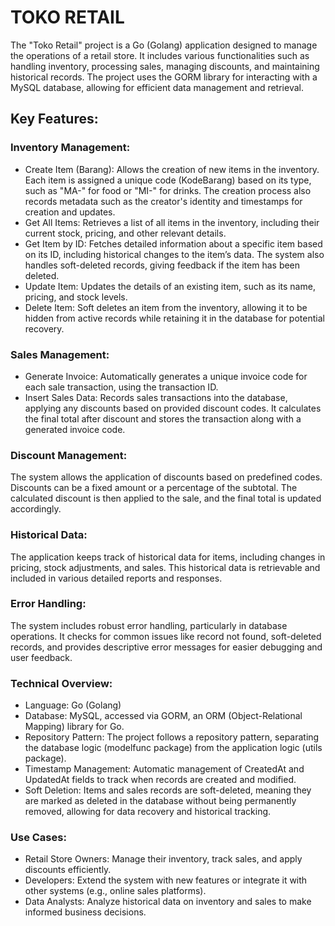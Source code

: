# TOKO RETAIL

The "Toko Retail" project is a Go (Golang) application designed to manage the operations of a retail store. It includes various functionalities such as handling inventory, processing sales, managing discounts, and maintaining historical records. The project uses the GORM library for interacting with a MySQL database, allowing for efficient data management and retrieval.

## Key Features:
### Inventory Management:

- Create Item (Barang): Allows the creation of new items in the inventory. Each item is assigned a unique code (KodeBarang) based on its type, such as "MA-" for food or "MI-" for drinks. The creation process also records metadata such as the creator's identity and timestamps for creation and updates.
- Get All Items: Retrieves a list of all items in the inventory, including their current stock, pricing, and other relevant details.
- Get Item by ID: Fetches detailed information about a specific item based on its ID, including historical changes to the item’s data. The system also handles soft-deleted records, giving feedback if the item has been deleted.
- Update Item: Updates the details of an existing item, such as its name, pricing, and stock levels.
- Delete Item: Soft deletes an item from the inventory, allowing it to be hidden from active records while retaining it in the database for potential recovery.
### Sales Management:

- Generate Invoice: Automatically generates a unique invoice code for each sale transaction, using the transaction ID.
- Insert Sales Data: Records sales transactions into the database, applying any discounts based on provided discount codes. It calculates the final total after discount and stores the transaction along with a generated invoice code.
### Discount Management:

The system allows the application of discounts based on predefined codes. Discounts can be a fixed amount or a percentage of the subtotal. The calculated discount is then applied to the sale, and the final total is updated accordingly.
### Historical Data:

The application keeps track of historical data for items, including changes in pricing, stock adjustments, and sales. This historical data is retrievable and included in various detailed reports and responses.
### Error Handling:

The system includes robust error handling, particularly in database operations. It checks for common issues like record not found, soft-deleted records, and provides descriptive error messages for easier debugging and user feedback.
### Technical Overview:

- Language: Go (Golang)
- Database: MySQL, accessed via GORM, an ORM (Object-Relational Mapping) library for Go.
- Repository Pattern: The project follows a repository pattern, separating the database logic (modelfunc package) from the application logic (utils package).
- Timestamp Management: Automatic management of CreatedAt and UpdatedAt fields to track when records are created and modified.
- Soft Deletion: Items and sales records are soft-deleted, meaning they are marked as deleted in the database without being permanently removed, allowing for data recovery and historical tracking.
### Use Cases:

- Retail Store Owners: Manage their inventory, track sales, and apply discounts efficiently.
- Developers: Extend the system with new features or integrate it with other systems (e.g., online sales platforms).
- Data Analysts: Analyze historical data on inventory and sales to make informed business decisions.
